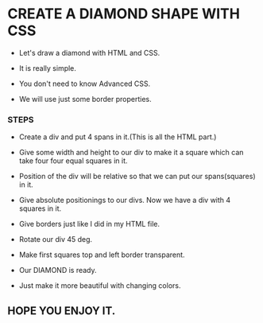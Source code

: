 
# CREATE A DIAMOND SHAPE WITH CSS

- Let's draw a diamond with HTML and CSS.

- It is really simple.

- You don't need to know Advanced CSS.

- We will use just some border properties.

### STEPS

* Create a div and put 4 spans in it.(This is all the HTML part.)

* Give some width and height to our div to make it a square which can take four four equal squares in it.

* Position of the div will be relative so that we can put our spans(squares) in it.

* Give absolute positionings to our divs. Now we have a div with 4 squares in it.

* Give borders just like I did in my HTML file. 

* Rotate our div 45 deg.

* Make first squares top and left border transparent.

* Our DIAMOND is ready.

* Just make it more beautiful with changing colors.

## HOPE YOU ENJOY IT.  
